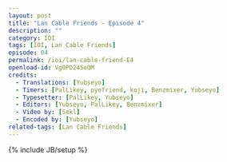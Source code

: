 ```yaml
---
layout: post
title: "Lan Cable Friends - Episode 4"
description: ""
category: IOI
tags: [IOI, Lan Cable Friends]
episode: 04
permalink: /ioi/lan-cable-friend-E4
openload-id: Vg0PD245oQM
credits:
  - Translations: [Yubseyo]
  - Timers: [PalLikey, pyofriend, koji, Benzmixer, Yubseyo]
  - Typesetter: [PalLikey, Yubseyo]
  - Editors: [Yubseyo, PalLikey, Benzmixer]
  - Video by: [Sekl]
  - Encoded by: [Yubseyo]
related-tags: [Lan Cable Friends]
---
```

{% include JB/setup %}
